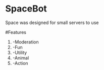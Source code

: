 # SpaceBot
Space was designed for small servers to use


#Features 
1. -Moderation 
2. -Fun 
3. -Utility
4. -Animal 
5. -Action 





